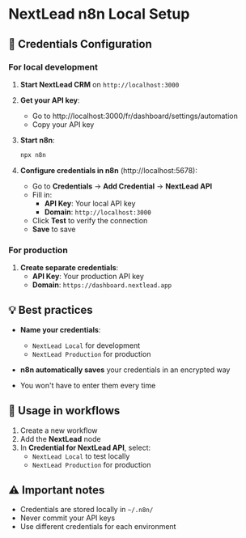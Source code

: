 # NextLead n8n Local Setup

## 🚀 Credentials Configuration

### For local development

1. **Start NextLead CRM** on `http://localhost:3000`
2. **Get your API key**:
   - Go to http://localhost:3000/fr/dashboard/settings/automation
   - Copy your API key

3. **Start n8n**:
   ```bash
   npx n8n
   ```

4. **Configure credentials in n8n** (http://localhost:5678):
   - Go to **Credentials** → **Add Credential** → **NextLead API**
   - Fill in:
     - **API Key**: Your local API key
     - **Domain**: `http://localhost:3000`
   - Click **Test** to verify the connection
   - **Save** to save

### For production

1. **Create separate credentials**:
   - **API Key**: Your production API key
   - **Domain**: `https://dashboard.nextlead.app`

## 💡 Best practices

- **Name your credentials**:
  - `NextLead Local` for development
  - `NextLead Production` for production

- **n8n automatically saves** your credentials in an encrypted way
- You won't have to enter them every time

## 🔧 Usage in workflows

1. Create a new workflow
2. Add the **NextLead** node
3. In **Credential for NextLead API**, select:
   - `NextLead Local` to test locally
   - `NextLead Production` for production

## ⚠️ Important notes

- Credentials are stored locally in `~/.n8n/`
- Never commit your API keys
- Use different credentials for each environment
